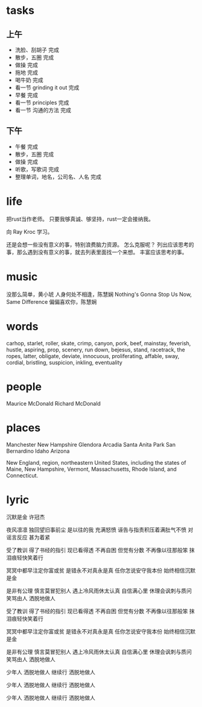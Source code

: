 # tasks

## 上午

* 洗脸、刮胡子 完成
* 散步，五圈 完成
* 做操 完成
* 拖地 完成
* 喝牛奶 完成
* 看一节 grinding it out 完成
* 早餐 完成
* 看一节 principles 完成
* 看一节 沟通的方法 完成

## 下午

* 午餐 完成
* 散步，五圈 完成
* 做操 完成
* 听歌，写歌词 完成
* 整理单词，地名，公司名、人名 完成

# life

把rust当作老师。
只要我够真诚、够坚持，rust一定会接纳我。

向 Ray Kroc 学习。

还是会想一些没有意义的事，特别浪费脑力资源。
怎么克服呢？
列出应该思考的事，那么遇到没有意义的事，就去列表里面找一个来想。
丰富应该思考的事。

# music

没那么简单，黄小琥
人身何处不相逢，陈慧娴
Nothing's Gonna Stop Us Now, Same Difference
偏偏喜欢你，陈慧娴

# words

carhop, starlet, roller, skate, crimp, canyon, pork, beef, mainstay, feverish, hustle,
aspiring, prop, scenery, run down, bejesus, stand, racetrack, the ropes, latter, obligate,
deviate, innocuous, proliferating, affable, sway, cordial, bristling, suspicion, inkling,
eventuality

# people

Maurice McDonald
Richard McDonald

# places

Manchester New Hampshire
Glendora
Arcadia
Santa Anita Park
San Bernardino
Idaho
Arizona

New England, region, northeastern United States,
including the states of Maine, New Hampshire, Vermont, Massachusetts, Rhode Island, and Connecticut.

# lyric

沉默是金
  许冠杰

夜风凛凛 独回望旧事前尘
是以往的我 充满怒愤
诬告与指责积压着满肚气不愤
对谣言反应 甚为着紧

受了教训 得了书经的指引
现已看得透 不再自困
但觉有分数
不再像以往那般笨
抹泪痕轻快笑着行

冥冥中都早注定你富或贫
是错永不对真永是真
任你怎说安守我本份
始终相信沉默是金

是非有公理 慎言莫冒犯别人
遇上冷风雨休太认真
自信满心里 休理会讽刺与质问
笑骂由人 洒脱地做人

受了教训 得了书经的指引
现已看得透 不再自困
但觉有分数
不再像以往那般笨
抹泪痕轻快笑着行

冥冥中都早注定你富或贫
是错永不对真永是真
任你怎说安守我本份
始终相信沉默是金

是非有公理 慎言莫冒犯别人
遇上冷风雨休太认真
自信满心里 休理会讽刺与质问
笑骂由人 洒脱地做人

少年人 洒脱地做人
继续行 洒脱地做人

少年人 洒脱地做人
继续行 洒脱地做人

少年人 洒脱地做人
继续行 洒脱地做人
